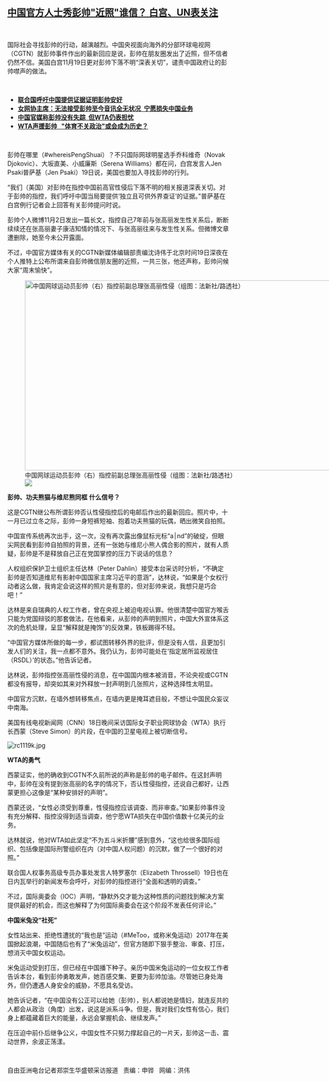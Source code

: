 <!--1637352869000-->
[中国官方人士秀彭帅"近照"谁信？ 白宫、UN表关注](https://www.rfa.org/mandarin/yataibaodao/renquanfazhi/rc-11192021093303.html)
------

<p></p><p> </p><p>国际社会寻找彭帅的行动，越演越烈。中国央视面向海外的分部环球电视网（CGTN）就彭帅事件作出的最新回应是说，彭帅在朋友圈发出了近照，但不信者仍然不信。美国白宫11月19日更对彭帅下落不明“深表关切”，谴责中国政府让的彭帅噤声的做法。</p><p><br/></p><ul><li><a href="https://www.rfa.org/mandarin/Xinwen/1-11192021103810.html"><strong>联合国呼吁中国提供证据证明彭帅安好</strong></a></li><li><a href="https://www.rfa.org/mandarin/Xinwen/wul1119a-11192021010214.html"><strong>女网协主席：无法接受彭帅至今音讯全无状况  宁愿损失中国业务</strong></a><a href="https://www.rfa.org/mandarin/yataibaodao/zhengzhi/cm1118a-11182021050303.html"><strong></strong></a></li><li><strong><a href="https://www.rfa.org/mandarin/Xinwen/7-11172021144645.html">中国官媒称彭帅没有失踪  但WTA仍表担忧</a></strong></li><li><strong><a href="https://www.rfa.org/mandarin/yataibaodao/shehui/xx-11152021092632.html">WTA声援彭帅   "体育不关政治"或会成为历史？</a></strong><strong><a href="https://www.rfa.org/mandarin/Xinwen/wul1115a-11152021005154.html"></a></strong></li></ul><p><br/></p><p>彭帅在哪里（#whereisPengShuai）？不只国际网球明星选手乔科维奇（Novak Djokovic）、大坂直美、小威廉斯（Serena Williams）都在问，白宫发言人Jen Psaki普萨基（Jen Psaki）19日说，美国也要加入寻找彭帅的行列。</p><p>“我们（美国）对彭帅在指控中国前高官性侵后下落不明的相关报道深表关切。对于彭帅的指控，我们呼吁中国当局要提供‘独立且可供外界查证’的证据。”普萨基在白宫例行记者会上回答有关彭帅提问时说。</p><p>彭帅个人微博11<span>月</span>2日<span>发出一篇长文，指控自己</span>7年前与张高丽发生性关系后，断断续续还在张高丽妻子康洁知情的情况下、与张高丽往来与发生性关系。但微博文章遭删除，她至今未公开露面。</p><p>不过，中国官方媒体有关的CGTN新媒体编辑部责编沈诗伟于北京时间19日深夜在个人推特上公布所谓来自彭帅微信朋友圈的近照，一共三张，他还声称，彭帅问候大家“周末愉快”。</p><p><figure class="image-richtext image-inline captioned" style="width:768px;"><img alt="中国网球运动员彭帅（右）指控前副总理张高丽性侵（组图：法新社/路透社）" height="432" src="https://www.rfa.org/mandarin/yataibaodao/renquanfazhi/rc-11192021093303.html/rc1119g.jpg/@@images/7a19663f-ff4d-4f93-846c-0f32b554bc57.jpeg" title="rc1119g.jpg" width="768"/><figcaption class="image-caption">中国网球运动员彭帅（右）指控前副总理张高丽性侵（组图：法新社/路透社）</figcaption><small></small><div id="zoomattribute"><a data-caption="中国网球运动员彭帅（右）指控前副总理张高丽性侵（组图：法新社/路透社）" data-fancybox="" href="https://www.rfa.org/mandarin/yataibaodao/renquanfazhi/rc-11192021093303.html/rc1119g.jpg" id="single_image" title="中国网球运动员彭帅（右）指控前副总理张高丽性侵（组图：法新社/路透社）"><img src="/++plone++rfa-resources/img/icon-zoom.png"/></a></div></figure></p><p><strong>彭帅、功夫熊猫与维尼熊同框</strong> <strong>什么信号？</strong></p><p>这是CGTN继公布所谓彭帅否认性侵指控后的电邮后作出的最新回应。照片中，十一月已过立冬之际，彭帅一身短裤短袖、抱着功夫熊猫的玩偶，晒出微笑自拍照。</p><p>中国宣传系统再次出手，这一次，没有再次露出像鼠标光标“a׀nd”的破绽，但眼尖网民看到彭帅自拍照的背景，还有一张她与维尼小熊人偶合影的照片，就有人质疑，彭帅是不是释放自己正在党国掌控的压力下说话的信息？</p><p>人权组织保护卫士组织主任达林（Peter Dahlin）接受本台采访时分析，“不确定彭帅是否知道维尼有影射中国国家主席习近平的意涵”，达林说，“如果是个女权行动者这么做，我肯定会说这样的照片是有意的，但对彭帅来说，我想只是巧合吧！”</p><p>达林是来自瑞典的人权工作者，曾在央视上被迫电视认罪。他很清楚中国官方喉舌只能为党国辩驳的那套做法，在他看来，从彭帅的声明到照片，中国大外宣体系这次的危机处理，呈显“解释就是掩饰”的反效果，铁板踢得不轻。</p><p>“中国官方媒体所做的每一步，都试图转移外界的批评，但是没有人信，且更加引发人们的关注，我一点都不意外。我仍认为，彭帅可能处在‘指定居所监视居住（RSDL）’的状态。”他告诉记者。</p><p>达林说，彭帅指控张高丽性侵的消息，在中国国内根本被消音，不论央视或CGTN都没有报导，却突如其来对外释放一封声明到几张照片，这种选择性太明显。</p><p>中国官方沉默，在墙外想转移焦点，在墙内更是掩耳遮目般，不想让中国民众妄议中南海。</p><p>美国有线电视新闻网（CNN）18日晚间采访国际女子职业网球协会（WTA）执行长西蒙（Steve Simon）的片段，在中国的卫星电视上被切断信号。</p><p><img alt="rc1119k.jpg" class="image-richtext image-inline captioned" src="https://www.rfa.org/mandarin/yataibaodao/renquanfazhi/rc-11192021093303.html/rc1119k.jpg" title="rc1119k.jpg"/> </p><p><strong>WTA</strong><strong>的勇气</strong></p><p>西蒙证实，他的确收到CGTN<span>不久前所说的声称是彭帅的电子邮件。在这封声明中，彭帅在没有提到张高丽的名字的</span>情况下，否认性侵指控，还说自己都好，让西蒙更担心这像是“某种安排好的声明”。</p><p>西蒙还说，“女性必须受到尊重，性侵指控应该调查、而非审查。”如果彭帅事件没有充分解释、指控没得到适当调查，他宁愿WTA损失在中国价值数十亿美元的业务。</p><p>达林就说，他对WTA如此坚定“不为五斗米折腰”感到意外，“这也给很多国际组织、包括像是国际刑警组织在内（对中国人权问题）的沉默，做了一个很好的对照。”</p><p>联合国人权事务高级专员办事处发言人特罗塞尔（Elizabeth Throssell）19日也在日内瓦举行的新闻发布会呼吁，对彭帅的指控进行“全面和透明的调查。”</p><p>不过，国际奥委会（IOC）声明，“静默外交才能为这种性质的问题找到解决方案提供最好的机会，而这也解释了为何国际奥委会在这个阶段不发表任何评论。”</p><p><strong>中国米兔没“社死”</strong></p><p>女性站出来、拒绝性遭扰的“我也是”运动（#MeToo，或称米兔运动）2017年在美国掀起浪潮，中国随后也有了“米兔运动”，但官方随即下狠手整治、审查、打压，想消灭中国女权运动。</p><p><span>米兔运动受到打压，但已经在中国播下种子。亲历中国米兔运动的一位女权工作者告诉本台，看到彭帅勇敢发声，她百感交集、更要为彭帅加油。尽管她已身处海外，但仍遭遇人身安全的威胁，不愿具名受访。</span></p><p><span>她告诉记者，“在中国没有公正可以给她（彭帅），别人都说她是情妇，就连反共的人都会从政治（角度）出发，说这是派系斗争。但是，我对我们女性有信心，我们身上都蕴藏着巨大的能量，永远会掌握机会、继续发声。”</span></p><p>在压迫中前仆后继争公义，中国女性不只努力撑起自己的一片天，彭帅这一击、震动世界，余波正荡漾。</p><p><br/></p><p>自由亚洲电台记者郑崇生华盛顿采访报道   责编：申铧   网编：洪伟</p>
